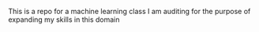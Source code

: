 This is a repo for a machine learning class I am auditing for the purpose of expanding my skills in this domain
 
